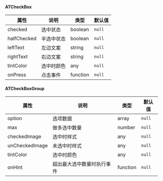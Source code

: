 #### ATCheckBox

| 属性     | 说明                               | 类型 | 默认值 |
| -------- | ---------------------------------- | ---- | ------ |
| checked | 选中状态 | boolean  | `null` |
| halfChecked | 半选中状态 | boolean  | `null` |
| leftText | 左边文案 | string  | `null` |
| rightText | 右边文案 | string  | `null` |
| tintColor | 选中时颜色 | any  | `null` |
| onPress | 点击事件 | function  | `null` |

#### ATCheckBoxGroup

| 属性     | 说明                               | 类型 | 默认值 |
| -------- | ---------------------------------- | ---- | ------ |
| option | 选项数据 | array  | `null` |
| max | 做多选中数量 | number  | `null` |
| checkedImage | 选中时样式 | any  | `null` |
| unCheckedImage | 未选中时样式 | any  | `null` |
| tintColor | 选中时颜色 | any  | `null` |
| onHint | 超出最大选中数量时执行事件 | function  | `null` |
